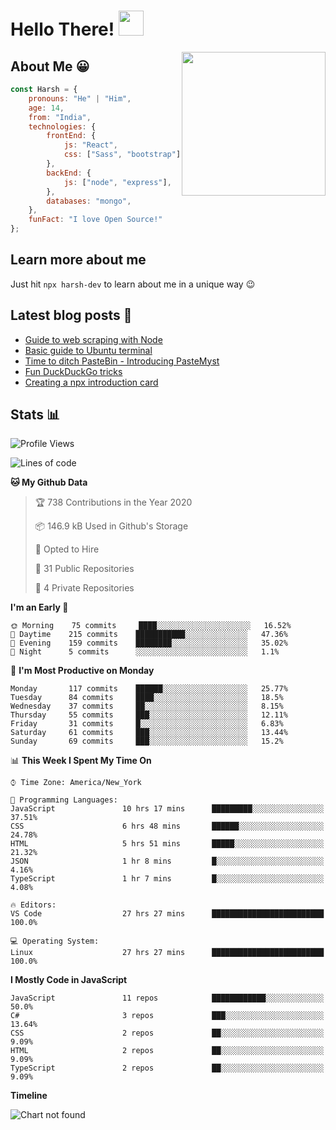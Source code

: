 # Hello There! <img src="https://media.giphy.com/media/hvRJCLFzcasrR4ia7z/giphy.gif" width="40px"></a>

<img align='right' src="https://media.giphy.com/media/M9gbBd9nbDrOTu1Mqx/giphy.gif" width="230">


## About Me :grinning:

```javascript
const Harsh = {
    pronouns: "He" | "Him",
    age: 14,
    from: "India",
    technologies: {
        frontEnd: {
            js: "React",
            css: ["Sass", "bootstrap"]
        },
        backEnd: {
            js: ["node", "express"],
        },
        databases: "mongo",
    },
    funFact: "I love Open Source!"
};
```

## Learn more about me

Just hit `npx harsh-dev` to learn about me in a unique way :wink:

## Latest blog posts :book:
<!-- BLOG-POST-LIST:START -->
- [Guide to web scraping with Node](https://dev.to/harshhhdev/guide-to-web-scraping-with-node-1kpe)
- [Basic guide to Ubuntu terminal](https://dev.to/harshhhdev/basic-guide-to-ubuntu-terminal-9g4)
- [Time to ditch PasteBin - Introducing PasteMyst](https://dev.to/harshhhdev/time-to-ditch-pastebin-introducing-pastemyst-3ndh)
- [Fun DuckDuckGo tricks](https://dev.to/harshhhdev/fun-duckduckgo-tricks-4c5h)
- [Creating a npx introduction card](https://dev.to/harshhhdev/creating-a-npx-introduction-card-782)
<!-- BLOG-POST-LIST:END -->


## Stats :bar_chart:

<!--START_SECTION:waka-->
![Profile Views](http://img.shields.io/badge/Profile%20Views-27-blue)

![Lines of code](https://img.shields.io/badge/From%20Hello%20World%20I%27ve%20Written-116.1%20million%20lines%20of%20code-blue)

**🐱 My Github Data** 

> 🏆 738 Contributions in the Year 2020
 > 
> 📦 146.9 kB Used in Github's Storage 
 > 
> 💼 Opted to Hire
 > 
> 📜 31 Public Repositories
 > 
> 🔑 4 Private Repositories 

**I'm an Early 🐤** 

```text
🌞 Morning    75 commits     ████░░░░░░░░░░░░░░░░░░░░░   16.52% 
🌆 Daytime    215 commits    ███████████░░░░░░░░░░░░░░   47.36% 
🌃 Evening    159 commits    ████████░░░░░░░░░░░░░░░░░   35.02% 
🌙 Night      5 commits      ░░░░░░░░░░░░░░░░░░░░░░░░░   1.1%

```
📅 **I'm Most Productive on Monday** 

```text
Monday       117 commits    ██████░░░░░░░░░░░░░░░░░░░   25.77% 
Tuesday      84 commits     ████░░░░░░░░░░░░░░░░░░░░░   18.5% 
Wednesday    37 commits     ██░░░░░░░░░░░░░░░░░░░░░░░   8.15% 
Thursday     55 commits     ███░░░░░░░░░░░░░░░░░░░░░░   12.11% 
Friday       31 commits     █░░░░░░░░░░░░░░░░░░░░░░░░   6.83% 
Saturday     61 commits     ███░░░░░░░░░░░░░░░░░░░░░░   13.44% 
Sunday       69 commits     ███░░░░░░░░░░░░░░░░░░░░░░   15.2%

```


📊 **This Week I Spent My Time On** 

```text
⌚︎ Time Zone: America/New_York

💬 Programming Languages: 
JavaScript               10 hrs 17 mins      █████████░░░░░░░░░░░░░░░░   37.51% 
CSS                      6 hrs 48 mins       ██████░░░░░░░░░░░░░░░░░░░   24.78% 
HTML                     5 hrs 51 mins       █████░░░░░░░░░░░░░░░░░░░░   21.32% 
JSON                     1 hr 8 mins         █░░░░░░░░░░░░░░░░░░░░░░░░   4.16% 
TypeScript               1 hr 7 mins         █░░░░░░░░░░░░░░░░░░░░░░░░   4.08%

🔥 Editors: 
VS Code                  27 hrs 27 mins      █████████████████████████   100.0%

💻 Operating System: 
Linux                    27 hrs 27 mins      █████████████████████████   100.0%

```

**I Mostly Code in JavaScript** 

```text
JavaScript               11 repos            ████████████░░░░░░░░░░░░░   50.0% 
C#                       3 repos             ███░░░░░░░░░░░░░░░░░░░░░░   13.64% 
CSS                      2 repos             ██░░░░░░░░░░░░░░░░░░░░░░░   9.09% 
HTML                     2 repos             ██░░░░░░░░░░░░░░░░░░░░░░░   9.09% 
TypeScript               2 repos             ██░░░░░░░░░░░░░░░░░░░░░░░   9.09%

```


**Timeline**

![Chart not found](https://raw.githubusercontent.com/harshhhdev/harshhhdev/master/charts/bar_graph.png) 


<!--END_SECTION:waka-->
